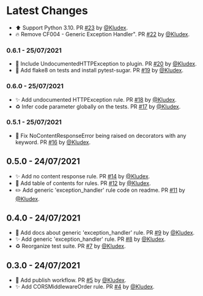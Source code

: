 # Latest Changes
* ⬆️ Support Python 3.10. PR [#23](https://github.com/Kludex/flake8-fastapi/pull/23) by [@Kludex](https://github.com/Kludex).
* 🔥 Remove CF004 - Generic Exception Handler". PR [#22](https://github.com/Kludex/flake8-fastapi/pull/22) by [@Kludex](https://github.com/Kludex).

### 0.6.1 - 25/07/2021

* 🐛 Include UndocumentedHTTPException to plugin. PR [#20](https://github.com/Kludex/flake8-fastapi/pull/20) by [@Kludex](https://github.com/Kludex).
* 🚧 Add flake8 on tests and install pytest-sugar. PR [#19](https://github.com/Kludex/flake8-fastapi/pull/19) by [@Kludex](https://github.com/Kludex).

### 0.6.0 - 25/07/2021

* ✨ Add undocumented HTTPException rule. PR [#18](https://github.com/Kludex/flake8-fastapi/pull/18) by [@Kludex](https://github.com/Kludex).
* ♻️ Infer code parameter globally on the tests. PR [#17](https://github.com/Kludex/flake8-fastapi/pull/17) by [@Kludex](https://github.com/Kludex).

### 0.5.1 - 25/07/2021

* 🐛 Fix NoContentResponseError being raised on decorators with any keyword. PR [#16](https://github.com/Kludex/flake8-fastapi/pull/16) by [@Kludex](https://github.com/Kludex).

## 0.5.0 - 24/07/2021

* ✨ Add no content response rule. PR [#14](https://github.com/Kludex/flake8-fastapi/pull/14) by [@Kludex](https://github.com/Kludex).
* 📝 Add table of contents for rules. PR [#12](https://github.com/Kludex/flake8-fastapi/pull/12) by [@Kludex](https://github.com/Kludex).
* ✏️ Add generic 'exception_handler' rule code on readme. PR [#11](https://github.com/Kludex/flake8-fastapi/pull/11) by [@Kludex](https://github.com/Kludex).

## 0.4.0 - 24/07/2021

* 📝 Add docs about generic 'exception_handler' rule. PR [#9](https://github.com/Kludex/flake8-fastapi/pull/9) by [@Kludex](https://github.com/Kludex).
* ✨ Add generic 'exception_handler' rule. PR [#8](https://github.com/Kludex/flake8-fastapi/pull/8) by [@Kludex](https://github.com/Kludex).
* ♻️ Reorganize test suite. PR [#7](https://github.com/Kludex/flake8-fastapi/pull/7) by [@Kludex](https://github.com/Kludex).

## 0.3.0 - 24/07/2021

* 👷 Add publish workflow. PR [#5](https://github.com/Kludex/flake8-fastapi/pull/5) by [@Kludex](https://github.com/Kludex).
* ✨ Add CORSMiddlewareOrder rule. PR [#4](https://github.com/Kludex/flake8-fastapi/pull/4) by [@Kludex](https://github.com/Kludex).
